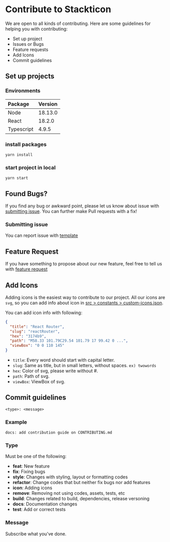 # Contribute to Stackticon

We are open to all kinds of contributing. Here are some guidelines for helping you with contributing:

- Set up project
- Issues or Bugs
- Feature requests
- Add Icons
- Commit guidelines

## Set up projects

### Environments

| Package    | Version |
| :--------- | :------ |
| Node       | 18.13.0 |
| React      | 18.2.0  |
| Typescript | 4.9.5   |

### install packages

```shell
yarn install
```

### start project in local

```shell
yarn start
```

## Found Bugs?

If you find any bug or awkward point, please let us know about issue with [submitting issue](https://github.com/msdio/stackticon/issues). You can further make Pull requests with a fix!

### Submitting issue

You can report issue with [template](https://github.com/msdio/stackticon/issues/new?assignees=msdio&labels=bug&projects=&template=bug_report.md&title=)

## Feature Request

If you have something to propose about our new feature, feel free to tell us with [feature request](https://github.com/msdio/stackticon/issues/new?assignees=author&labels=&projects=&template=new_feature.md&title=)

## Add Icons

Adding icons is the easiest way to contribute to our project. All our icons are `svg`, so you can add info about icon in [src > constants > custom-icons.json](https://github.com/msdio/stackticon/blob/main/src/constants/custom-icons.json).

You can add icon info with following:

```json
{
  "title": "React Router",
  "slug": "reactRouter",
  "hex": "3174b9",
  "path": "M58.33 101.79C29.54 101.79 17 99.42 0 ...",
  "viewBox": "0 0 110 145"
}
```

- `title`: Every word should start with capital letter.
- `slug`: Same as title, but in small letters, without spaces. `ex) twowords`
- `hex`: Color of svg, please write without #.
- `path`: Path of svg.
- `viewBox`: ViewBox of svg.

## Commit guidelines

```
<type>: <message>
```

### Example

```
docs: add contribution guide on CONTRIBUTING.md
```

### Type

Must be one of the following:

- **feat**: New feature
- **fix**: Fixing bugs
- **style**: Changes with styling, layout or formatting codes
- **refactor**: Change codes that but neither fix bugs nor add features
- **icon**: Adding icons
- **remove**: Removing not using codes, assets, tests, etc
- **build**: Changes related to build, dependencies, release versoning
- **docs**: Documentation changes
- **test**: Add or correct tests

### Message

Subscribe what you've done.
